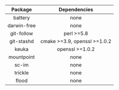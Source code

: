 |   Package   |         Dependencies         |
|:-----------:|:----------------------------:|
| battery     | none                         |
| darwin-free | none                         |
| git-follow  | perl >=5.8                   |
| git-stashd  | cmake >=3.9, openssl >=1.0.2 |
| keuka       | openssl >=1.0.2              |
| mountpoint  | none                         |
| sc-im       | none                         |
| trickle     | none                         |
| flood       | none                         |

